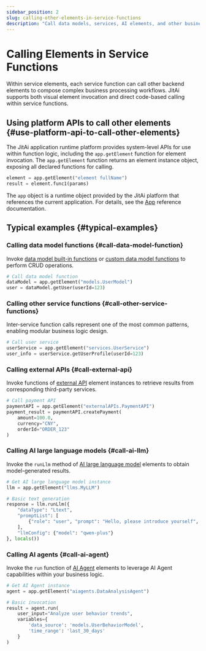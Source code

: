 ```yaml
---
sidebar_position: 2
slug: calling-other-elements-in-service-functions
description: "Call data models, services, AI elements, and other business elements from service functions. Inter-element communication patterns."
---
```


# Calling Elements in Service Functions

Within service elements, each service function can call other backend elements to compose complex business processing workflows. JitAi supports both visual element invocation and direct code-based calling within service functions.

## Using platform APIs to call other elements {#use-platform-api-to-call-other-elements}

The JitAi application runtime platform provides system-level APIs for use within function logic, including the `app.getElement` function for element invocation. The `app.getElement` function returns an element instance object, exposing all declared functions for calling.

```python title="Example"
element = app.getElement("element fullName")
result = element.func1(params)
```
The `app` object is a runtime object provided by the JitAi platform that references the current application. For details, see the [App](../../reference/runtime-platform/backend/applications/App) reference documentation.

## Typical examples {#typical-examples}

### Calling data model functions {#call-data-model-function}

Invoke [data model built-in functions](../../reference/framework/JitORM/data-models#model-built-in-functions) or [custom data model functions](../data-modeling/create-data-model-functions) to perform CRUD operations.

```python
# Call data model function
dataModel = app.getElement("models.UserModel")
user = dataModel.getUser(userId=123)
```

### Calling other service functions {#call-other-service-functions}

Inter-service function calls represent one of the most common patterns, enabling modular business logic design.

```python
# Call user service
userService = app.getElement("services.UserService")
user_info = userService.getUserProfile(userId=123)
```

### Calling external APIs {#call-external-api}

Invoke functions of [external API](../third-party-integration/external-api) element instances to retrieve results from corresponding third-party services.

```python
# Call payment API
paymentAPI = app.getElement("externalAPIs.PaymentAPI")
payment_result = paymentAPI.createPayment(
    amount=100.0,
    currency="CNY",
    orderId="ORDER_123"
)
```

### Calling AI large language models {#call-ai-llm}

Invoke the `runLlm` method of [AI large language model](../../reference/framework/JitAi/ai-large-models) elements to obtain model-generated results.

```python
# Get AI large language model instance
llm = app.getElement("llms.MyLLM")

# Basic text generation
response = llm.runLlm({
    "dataType": "Ltext",
    "promptList": [
        {"role": "user", "prompt": "Hello, please introduce yourself", "id": "user-1"}
    ],
    "llmConfig": {"model": "qwen-plus"}
}, locals())
```

### Calling AI agents {#call-ai-agent}

Invoke the `run` function of [AI Agent](../../reference/framework/JitAi/AIAgent) elements to leverage AI Agent capabilities within your business logic.

```python
# Get AI Agent instance
agent = app.getElement("aiagents.DataAnalysisAgent")

# Basic invocation
result = agent.run(
    user_input="Analyze user behavior trends",
    variables={
        'data_source': 'models.UserBehaviorModel',
        'time_range': 'last_30_days'
    }
)
```
